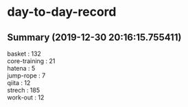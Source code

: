 # day-to-day-record  
## Summary  (2019-12-30 20:16:15.755411)  
basket : 132  
core-training : 21  
hatena : 5  
jump-rope : 7  
qiita : 12  
strech : 185  
work-out : 12  
